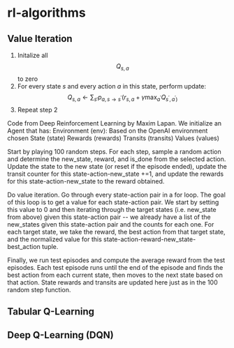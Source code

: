# rl-algorithms

## Value Iteration
1. Initalize all $$Q_{s,a}$$ to zero
2. For every state _s_ and every action _a_ in this state, perform update: 
$$ Q_{s,a} \leftarrow \sum\nolimits_{s'} p_{a,s\rightarrow s^\prime}(r_{s,a} + \gamma \max\nolimits_{a^\prime}Q_{s^\prime,a^\prime)}
$$ 
3. Repeat step 2

Code from Deep Reinforcement Learning by Maxim Lapan. 
We initialize an Agent that has:
Environment (env): Based on the OpenAI environment chosen
State (state)
Rewards (rewards)
Transits (transits)
Values (values)

Start by playing 100 random steps. For each step, sample a random action and determine the new_state, reward, and is_done from the selected action. Update the state to the new state (or reset if the episode ended), update the transit counter for this state-action-new_state +=1, and update the rewards for this state-action-new_state to the reward obtained. 

Do value iteration. Go through every state-action pair in a for loop. The goal of this loop is to get a value for each state-action pair. We start by setting this value to 0 and then iterating through the target states (i.e. new_state from above) given this state-action pair -- we already have a list of the new_states given this state-action pair and the counts for each one. For each target state, we take the reward, the best action from that target state, and the normalized value for this state-action-reward-new_state-best_action tuple. 

Finally, we run test episodes and compute the average reward from the test episodes. Each test episode runs until the end of the episode and finds the best action from each current state, then moves to the next state based on that action. State rewards and transits are updated here just as in the 100 random step function. 

## Tabular Q-Learning

## Deep Q-Learning (DQN)
